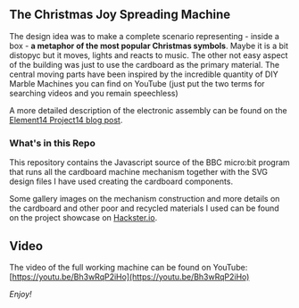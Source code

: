 ## The Christmas Joy Spreading Machine

The design idea was to make a complete scenario representing - inside a box - **a metaphor of the most popular Christmas symbols**. Maybe it is a bit distopyc but it moves, lights and reacts to music. The other not easy aspect of the building was just to use the cardboard as the primary material. The central moving parts have been inspired by the incredible quantity of DIY Marble Machines you can find on YouTube (just put the two terms for searching videos and you remain speechless)

A more detailed description of the electronic assembly can be found on the [Element14 Project14 blog post](https://www.element14.com/community/community/project14/merryboxesleds/blog/2018/12/23/the-christmas-joy-spreading-machine).

### What's in this Repo

This repository contains the Javascript source of the BBC micro:bit program that runs all the cardboard machine mechanism together with the SVG design files I have used creating the cardboard components.

Some gallery images on the mechanism construction and more details on the cardboard and other poor and recycled materials I used can be found on the project showcase on [Hackster.io](https://www.hackster.io/balearicdynamics/the-christmas-joy-spreading-machine-3d3559).

## Video
The video of the full working machine can be found on YouTube: [https://youtu.be/Bh3wRqP2iHo](https://youtu.be/Bh3wRqP2iHo)

*Enjoy!*
